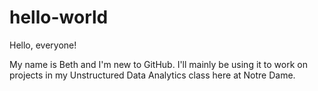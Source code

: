 # hello-world

Hello, everyone! 

My name is Beth and I'm new to GitHub. I'll mainly be using it to work on projects in my Unstructured Data Analytics class here at Notre Dame. 
